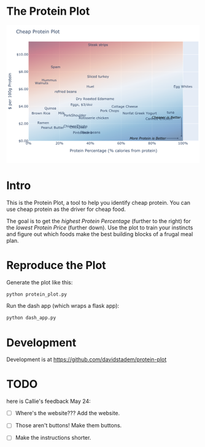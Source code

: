 # The Protein Plot

![protein plot](static/protein-plot.png#thumbnail)

# Intro
This is the Protein Plot, a tool to help you identify cheap protein. You can use cheap protein as the driver for cheap food.

The goal is to get the *highest Protein Percentage* (further to the right) for the *lowest Protein Price* (further down).
Use the plot to train your instincts and figure out which foods make the best building blocks of a frugal meal plan.

# Reproduce the Plot

Generate the plot like this:

```python
python protein_plot.py
```

Run the dash app (which wraps a flask app):

```python
python dash_app.py
```

# Development
Development is at https://github.com/davidstadem/protein-plot

# TODO

here is Callie's feedback May 24:
- [ ] Where's the website??? Add the website.
- [ ] Those aren't buttons! Make them buttons.
- [ ] Make the instructions shorter.



